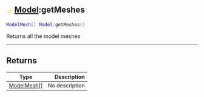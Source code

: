 ## ![shared](.gitbook/assets/shared.png) [Model](./readme/Model/README.md):getMeshes

```lua
ModelMesh[] Model:getMeshes()
```

Returns all the model meshes

------
## Returns

| Type   | Description |
| ------ | ----------: |
| [ModelMesh[]](./readme/ModelMesh[]/README.md) | No description |

